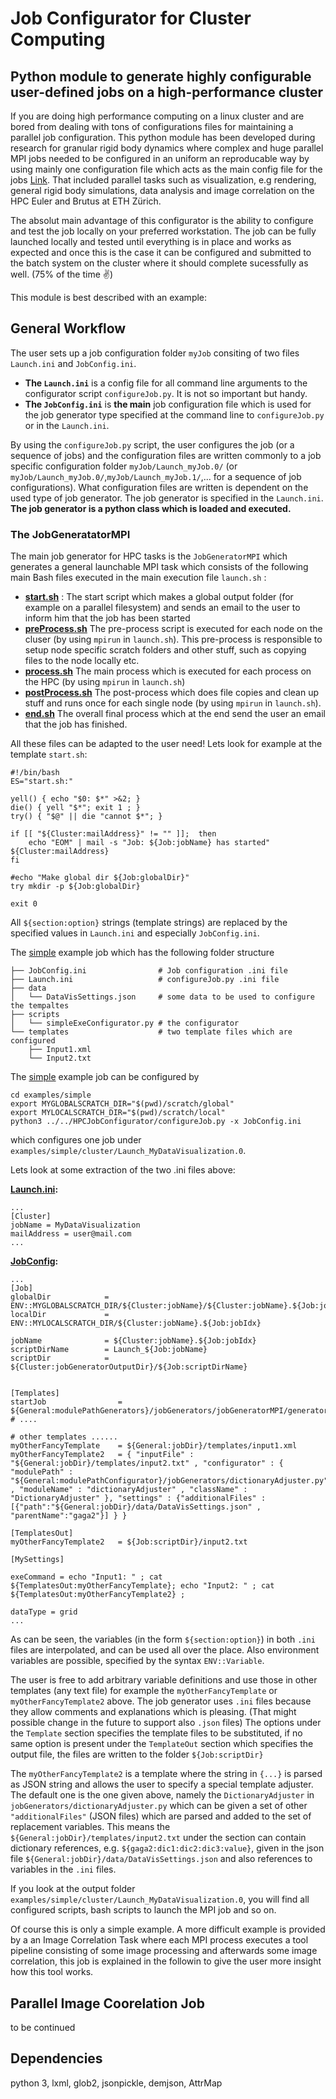 # Job Configurator for Cluster Computing 
## Python module to generate highly configurable user-defined jobs on a high-performance cluster

If you are doing high performance computing on a linux cluster and are bored from dealing with tons of configurations files for maintaining a parallel job configuration.
This python module has been developed during research for granular rigid body dynamics where complex and huge parallel MPI jobs needed to be configured in an uniform an reproducable way by using mainly one configuration file which acts as the main config file for the jobs [Link](http://www.zfm.ethz.ch/~nuetzig/?page=research). That included parallel tasks such as visualization, e.g rendering, general rigid body simulations, data analysis and image correlation on the HPC Euler and Brutus at ETH Zürich.

The absolut main advantage of this configurator is the ability to configure and test the job locally on your preferred workstation. The job can be fully launched locally and tested until everything is in place and works as expected and once this is the case it can be configured and submitted to the batch system on the cluster where it should complete sucessfully as well. (75% of the time :v:)

This module is best described with an example:
## General Workflow
The user sets up a job configuration folder ``myJob`` consiting of two files ``Launch.ini`` and ``JobConfig.ini``.

  - **The ``Launch.ini``** is a config file for all command line arguments to the configurator script ``configureJob.py``. It is not so important but handy.
  - **The ``JobConfig.ini``** is **the main** job configuration file which is used for the job generator type specified at the command line to ``configureJob.py`` or in the ``Launch.ini``.

By using the ``configureJob.py`` script, the user configures the job (or a sequence of jobs) and the configuration files are written commonly to a job specific configuration folder
``myJob/Launch_myJob.0/`` (or ``myJob/Launch_myJob.0/``,``myJob/Launch_myJob.1/``,... for a sequence of job configurations). What configuration files are written is dependent on the used type of job generator. The job generator is specified in the ``Launch.ini``.  **The job generator is a python class which is loaded and executed.** 

### The JobGeneratatorMPI
The main job generator for HPC tasks is the ``JobGeneratorMPI`` which generates a general launchable MPI task which consists of the following main Bash files executed in the main execution file ``launch.sh`` :

  - **[start.sh](https://github.com/gabyx/HPClusterJobConfigurator/blob/master/HPCJobConfigurator/jobGenerators/jobGeneratorMPI/templates/start.sh)** : The start script which makes a global output folder (for example on a parallel filesystem) and sends an email to the user to inform him that the job has been started
  - **[preProcess.sh](https://github.com/gabyx/HPClusterJobConfigurator/blob/master/HPCJobConfigurator/jobGenerators/jobGeneratorMPI/templates/preProcess.sh)** The pre-process script is executed for each node on the cluser (by using ``mpirun`` in ``launch.sh``). This pre-process is responsible to setup node specific scratch folders and other stuff, such as copying files to the node locally etc.
  - **[process.sh](https://github.com/gabyx/HPClusterJobConfigurator/blob/master/HPCJobConfigurator/jobGenerators/jobGeneratorMPI/templates/process.sh)** The main process which is executed for each process on the HPC (by using ``mpirun`` in ``launch.sh``)
  - **[postProcess.sh](https://github.com/gabyx/HPClusterJobConfigurator/blob/master/HPCJobConfigurator/jobGenerators/jobGeneratorMPI/templates/postProcess.sh)** The post-process which does file copies and clean up stuff and runs once for each single node (by using ``mpirun`` in ``launch.sh``).
  - **[end.sh](https://github.com/gabyx/HPClusterJobConfigurator/blob/master/jobGenerators/jobGeneratorMPI/templates/end.sh)** The overall final process which at the end send the user an email that the job has finished.

All these files can be adapted to the user need!
Lets look for example at the template ``start.sh``:

```
#!/bin/bash    
ES="start.sh:"

yell() { echo "$0: $*" >&2; }
die() { yell "$*"; exit 1 ; }
try() { "$@" || die "cannot $*"; }

if [[ "${Cluster:mailAddress}" != "" ]];  then
    echo "EOM" | mail -s "Job: ${Job:jobName} has started" ${Cluster:mailAddress} 
fi

#echo "Make global dir ${Job:globalDir}" 
try mkdir -p ${Job:globalDir} 

exit 0
```
All ``${section:option}`` strings (template strings) are replaced by the specified values in ``Launch.ini`` and especially ``JobConfig.ini``. 

The [simple](https://github.com/gabyx/HPClusterJobConfigurator/blob/master/example/simple/) example job which has the following folder structure
```
├── JobConfig.ini                # Job configuration .ini file 
├── Launch.ini                   # configureJob.py .ini file
├── data
│   └── DataVisSettings.json     # some data to be used to configure the tempaltes
├── scripts
│   └── simpleExeConfigurator.py # the configurator
└── templates                    # two template files which are configured
    ├── Input1.xml
    └── Input2.txt
````
The [simple](https://github.com/gabyx/HPClusterJobConfigurator/blob/master/example/simple/) example job can be configured by
```
cd examples/simple
export MYGLOBALSCRATCH_DIR="$(pwd)/scratch/global"
export MYLOCALSCRATCH_DIR="$(pwd)/scratch/local"
python3 ../../HPCJobConfigurator/configureJob.py -x JobConfig.ini 
```
which configures one job under ``examples/simple/cluster/Launch_MyDataVisualization.0``.

Lets look at some extraction of the two .ini files above:

**[Launch.ini](https://github.com/gabyx/HPClusterJobConfigurator/blob/master/example/simple/Launch.ini):**  
```
...
[Cluster]
jobName = MyDataVisualization
mailAddress = user@mail.com
...
```
**[JobConfig](https://github.com/gabyx/HPClusterJobConfigurator/blob/master/example/simple/JobConfig.ini):**
```
...
[Job]
globalDir            = ENV::MYGLOBALSCRATCH_DIR/${Cluster:jobName}/${Cluster:jobName}.${Job:jobIdx}
localDir             = ENV::MYLOCALSCRATCH_DIR/${Cluster:jobName}.${Job:jobIdx}

jobName              = ${Cluster:jobName}.${Job:jobIdx}
scriptDirName        = Launch_${Job:jobName}
scriptDir            = ${Cluster:jobGeneratorOutputDir}/${Job:scriptDirName}


[Templates]
startJob                = ${General:modulePathGenerators}/jobGenerators/jobGeneratorMPI/generatorToolPipeline/templates/start.sh
# ....

# other templates ...... 
myOtherFancyTemplate    = ${General:jobDir}/templates/input1.xml
myOtherFancyTemplate2   = { "inputFile" : "${General:jobDir}/templates/input2.txt" , "configurator" : { "modulePath" : "${General:modulePathConfigurator}/jobGenerators/dictionaryAdjuster.py" , "moduleName" : "dictionaryAdjuster" , "className" : "DictionaryAdjuster" }, "settings" : {"additionalFiles" : [{"path":"${General:jobDir}/data/DataVisSettings.json" , "parentName":"gaga2"}] } }

[TemplatesOut]
myOtherFancyTemplate2   = ${Job:scriptDir}/input2.txt

[MySettings]

exeCommand = echo "Input1: " ; cat ${TemplatesOut:myOtherFancyTemplate}; echo "Input2: " ; cat ${TemplatesOut:myOtherFancyTemplate2} ;

dataType = grid
...
```
As can be seen, the variables (in the form ``${section:option}``) in both ``.ini`` files are interpolated, and can be used all over the place.
Also environment variables are possible, specified by the syntax ``ENV::Variable``.

The user is free to add arbitrary variable definitions and use those in other templates (any text file) for example the ``myOtherFancyTemplate`` or ``myOtherFancyTemplate2`` above.
The job generator uses ``.ini`` files because they allow comments and explanations which is pleasing. (That might possible change in the future to support also ``.json`` files)
The options under the ``Template`` section specifies the template files to be substituted, if no same option is present under the ``TemplateOut`` section which specifies the output file, the files are written to the folder ``${Job:scriptDir}``

The ``myOtherFancyTemplate2`` is a template where the string in ``{...}`` is parsed as JSON string and allows the user to specify a special template adjuster. The default one is the one given above, namely the ``DictionaryAdjuster`` in ``jobGenerators/dictionaryAdjuster.py`` which can be given a set of other ``"additionalFiles"`` (JSON files) which are parsed and added to the set of replacement variables. This means the ``${General:jobDir}/templates/input2.txt`` under the section can contain dictionary references, e.g. ``${gaga2:dic1:dic2:dic3:value}``, given in the json file ``${General:jobDir}/data/DataVisSettings.json`` and also references to variables in the ``.ini`` files.

If you look at the output folder ``examples/simple/cluster/Launch_MyDataVisualization.0``, you will find all configured scripts, bash scripts to launch the MPI job and so on.

Of course this is only a simple example. A more difficult example is provided by a an Image Correlation Task where each MPI process executes a tool pipeline consisting of some image processing and afterwards some image correlation, this job is explained in the followin to give the user more insight how this tool works.

## Parallel Image Coorelation Job 
to be continued


## Dependencies
python 3, lxml, glob2, jsonpickle, demjson, AttrMap

